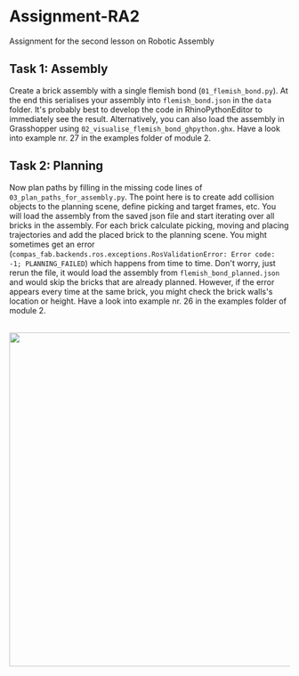 # Assignment-RA2

Assignment for the second lesson on Robotic Assembly

## Task 1: Assembly

Create a brick assembly with a single flemish bond (`01_flemish_bond.py`). At the end this serialises your assembly into `flemish_bond.json` in the `data` folder. 
It's probably best to develop the code in RhinoPythonEditor to immediately see the result. Alternatively, you can also load the assembly in Grasshopper using `02_visualise_flemish_bond_ghpython.ghx`. Have a look into example nr. 27 in the examples folder of module 2. 

## Task 2: Planning

Now plan paths by filling in the missing code lines of `03_plan_paths_for_assembly.py`. The point here is to create add collision objects to the planning scene, 
define picking and target frames, etc. 
You will load the assembly from the saved json file and start iterating over all bricks in the assembly. For each brick calculate picking, moving and placing trajectories
and add the placed brick to the planning scene.
You might sometimes get an error (`compas_fab.backends.ros.exceptions.RosValidationError: Error code: -1; PLANNING_FAILED`) which happens from time to time.
Don't worry, just rerun the file, it would load the assembly from `flemish_bond_planned.json` and would skip the bricks that are already planned. However,
if the error appears every time at the same brick, you might check the brick walls's location or height. Have a look into example nr. 26 in the examples folder of module 2. 

<div align="center"><br><img src="https://raw.githubusercontent.com/compas-ITA19/ITA19/master/modules/module2/images/assignment2_1.jpg" width="600" /></div>
